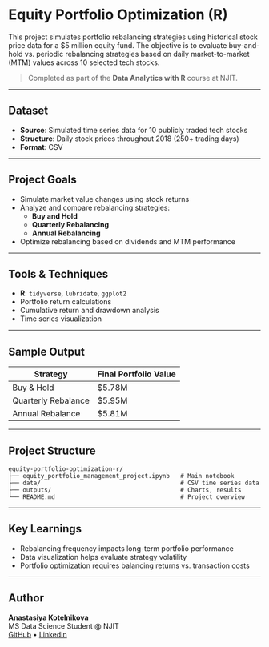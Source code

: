 # Equity Portfolio Optimization (R)

This project simulates portfolio rebalancing strategies using historical stock price data for a $5 million equity fund. The objective is to evaluate buy-and-hold vs. periodic rebalancing strategies based on daily market-to-market (MTM) values across 10 selected tech stocks.

> Completed as part of the **Data Analytics with R** course at NJIT.

---

## Dataset
- **Source**: Simulated time series data for 10 publicly traded tech stocks
- **Structure**: Daily stock prices throughout 2018 (250+ trading days)
- **Format**: CSV

---

## Project Goals
- Simulate market value changes using stock returns
- Analyze and compare rebalancing strategies:
  - **Buy and Hold**
  - **Quarterly Rebalancing**
  - **Annual Rebalancing**
- Optimize rebalancing based on dividends and MTM performance

---

## Tools & Techniques
- **R**: `tidyverse`, `lubridate`, `ggplot2`
- Portfolio return calculations
- Cumulative return and drawdown analysis
- Time series visualization

---

## Sample Output

| Strategy               | Final Portfolio Value |
|------------------------|------------------------|
| Buy & Hold             | $5.78M                 |
| Quarterly Rebalance    | $5.95M                 |
| Annual Rebalance       | $5.81M                 |

---

## Project Structure

```
equity-portfolio-optimization-r/
├── equity_portfolio_management_project.ipynb   # Main notebook
├── data/                                       # CSV time series data
├── outputs/                                    # Charts, results
└── README.md                                   # Project overview
```

---

## Key Learnings
- Rebalancing frequency impacts long-term portfolio performance
- Data visualization helps evaluate strategy volatility
- Portfolio optimization requires balancing returns vs. transaction costs

---

## Author

**Anastasiya Kotelnikova**  
MS Data Science Student @ NJIT  
[GitHub](https://github.com/AnastasiyaKotelnikova) • [LinkedIn](https://www.linkedin.com/in/anastasiyakotelnikova/)


